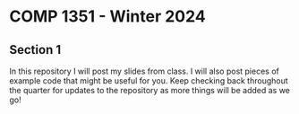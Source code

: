 # COMP 1351 - Winter 2024
## Section 1

In this repository I will post my slides from class. 
I will also post pieces of example code that might be useful for you. Keep checking back throughout
the quarter for updates to the repository as more things will be added as we go! 